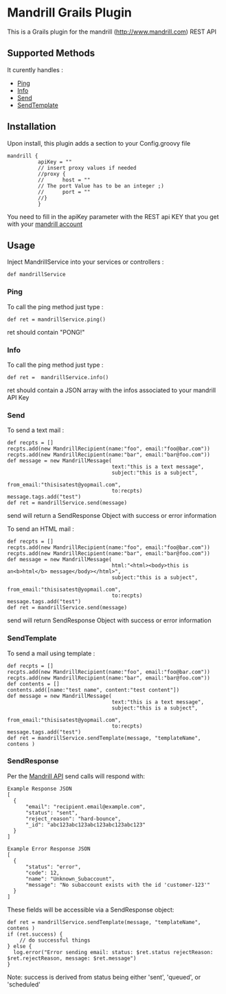 Mandrill Grails Plugin
=============

This is a Grails plugin for the mandrill (http://www.mandrill.com) REST API


Supported Methods
-------
It curently handles :

* [Ping](https://mandrillapp.com/api/docs/users.html#method=ping)
* [Info](https://mandrillapp.com/api/docs/users.html#method=info)
* [Send](https://mandrillapp.com/api/docs/messages.html#method=send)
* [SendTemplate](https://mandrillapp.com/api/docs/messages.JSON.html#method=send-template)


Installation
-------

Upon install, this plugin adds a section to your Config.groovy file

    mandrill {
              apiKey = ""
              // insert proxy values if needed
              //proxy {
              //      host = ""
              // The port Value has to be an integer ;)
              //      port = ""
              //}
              }

You need to fill in the apiKey parameter with the REST api KEY that you get with your [mandrill account](http://www.mandrill.com)

Usage
-------

Inject MandrillService into your services or controllers :

    def mandrillService

### Ping

To call the ping method just type :

    def ret = mandrillService.ping()

ret should contain "PONG!"

### Info

To call the ping method just type :

    def ret =  mandrillService.info()

ret should contain a JSON array with the infos associated to your mandrill API Key


### Send

To send a text mail :

    def recpts = []
    recpts.add(new MandrillRecipient(name:"foo", email:"foo@bar.com"))
    recpts.add(new MandrillRecipient(name:"bar", email:"bar@foo.com"))
    def message = new MandrillMessage(
                                      text:"this is a text message",
                                      subject:"this is a subject",
                                      from_email:"thisisatest@yopmail.com",
                                      to:recpts)
    message.tags.add("test")
    def ret = mandrillService.send(message)

send will return a SendResponse Object with success or error information

To send an HTML mail :

    def recpts = []
    recpts.add(new MandrillRecipient(name:"foo", email:"foo@bar.com"))
    recpts.add(new MandrillRecipient(name:"bar", email:"bar@foo.com"))
    def message = new MandrillMessage(
                                      html:"<html><body>this is an<b>html</b> message</body></html>",
                                      subject:"this is a subject",
                                      from_email:"thisisatest@yopmail.com",
                                      to:recpts)
    message.tags.add("test")
    def ret = mandrillService.send(message)

send will return SendResponse Object with success or error information

### SendTemplate

To send a mail using template :

    def recpts = []
    recpts.add(new MandrillRecipient(name:"foo", email:"foo@bar.com"))
    recpts.add(new MandrillRecipient(name:"bar", email:"bar@foo.com"))
    def contents = []
    contents.add([name:"test name", content:"test content"])
    def message = new MandrillMessage(
                                      text:"this is a text message",
                                      subject:"this is a subject",
                                      from_email:"thisisatest@yopmail.com",
                                      to:recpts)
    message.tags.add("test")
    def ret = mandrillService.sendTemplate(message, "templateName", contens )

### SendResponse
Per the [Mandrill API](https://mandrillapp.com/api/docs/messages.JSON.html#example-response-send) send calls will respond with:

    Example Response JSON
    [
      {
          "email": "recipient.email@example.com",
          "status": "sent",
          "reject_reason": "hard-bounce",
          "_id": "abc123abc123abc123abc123abc123"
      }
    ]

    Example Error Response JSON
    [
      {
          "status": "error",
          "code": 12,
          "name": "Unknown_Subaccount",
          "message": "No subaccount exists with the id 'customer-123'"
      }
    ]

These fields will be accessible via a SendResponse object:

    def ret = mandrillService.sendTemplate(message, "templateName", contens )
    if (ret.success) {
        // do successful things
    } else {
      log.error("Error sending email: status: $ret.status rejectReason: $ret.rejectReason, message: $ret.message")
    }
Note: success is derived from status being either 'sent', 'queued', or 'scheduled'
